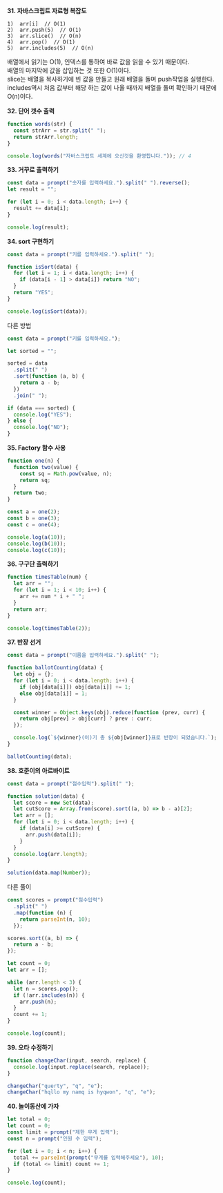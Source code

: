 **31. 자바스크립트 자료형 복잡도**

```
1)  arr[i]  // O(1)
2)  arr.push(5)  // O(1)
3)  arr.slice()  // O(n)
4)  arr.pop()  // O(1)
5)  arr.includes(5)  // O(n)
```

배열에서 읽기는 O(1), 인덱스를 통하여 바로 값을 읽을 수 있기 때문이다.  
배열의 마지막에 값을 삽입하는 것 또한 O(1)이다.  
slice는 배열을 복사하기에 빈 값을 만들고 원래 배열을 돌며 push작업을 실행한다.  
includes역시 처음 값부터 해당 하는 값이 나올 때까지 배열을 돌며 확인하기 때문에 O(n)이다.

**32. 단어 갯수 출력**

```javascript
function words(str) {
  const strArr = str.split(" ");
  return strArr.length;
}

console.log(words("자바스크립트 세계에 오신것을 환영합니다.")); // 4
```

**33. 거꾸로 출력하기**

```javascript
const data = prompt("숫자를 입력하세요.").split(" ").reverse();
let result = "";

for (let i = 0; i < data.length; i++) {
  result += data[i];
}

console.log(result);
```

**34. sort 구현하기**

```javascript
const data = prompt("키를 입력하세요.").split(" ");

function isSort(data) {
  for (let i = 1; i < data.length; i++) {
    if (data[i - 1] > data[i]) return "NO";
  }
  return "YES";
}

console.log(isSort(data));
```

다른 방법

```javascript
const data = prompt("키를 입력하세요.");

let sorted = "";

sorted = data
  .split(" ")
  .sort(function (a, b) {
    return a - b;
  })
  .join(" ");

if (data === sorted) {
  console.log("YES");
} else {
  console.log("NO");
}
```

**35. Factory 함수 사용**

```javascript
function one(n) {
  function two(value) {
    const sq = Math.pow(value, n);
    return sq;
  }
  return two;
}

const a = one(2);
const b = one(3);
const c = one(4);

console.log(a(10));
console.log(b(10));
console.log(c(10));
```

**36. 구구단 출력하기**

```javascript
function timesTable(num) {
  let arr = "";
  for (let i = 1; i < 10; i++) {
    arr += num * i + " ";
  }
  return arr;
}

console.log(timesTable(2));
```

**37. 반장 선거**

```javascript
const data = prompt("이름을 입력하세요.").split(" ");

function ballotCounting(data) {
  let obj = {};
  for (let i = 0; i < data.length; i++) {
    if (obj[data[i]]) obj[data[i]] += 1;
    else obj[data[i]] = 1;
  }

  const winner = Object.keys(obj).reduce(function (prev, curr) {
    return obj[prev] > obj[curr] ? prev : curr;
  });

  console.log(`${winner}(이)기 총 ${obj[winner]}표로 반장이 되었습니다.`);
}

ballotCounting(data);
```

**38. 호준이의 아르바이트**

```javascript
const data = prompt("점수입력").split(" ");

function solution(data) {
  let score = new Set(data);
  let cutScore = Array.from(score).sort((a, b) => b - a)[2];
  let arr = [];
  for (let i = 0; i < data.length; i++) {
    if (data[i] >= cutScore) {
      arr.push(data[i]);
    }
  }
  console.log(arr.length);
}

solution(data.map(Number));
```

다른 풀이

```javascript
const scores = prompt("점수입력")
  .split(" ")
  .map(function (n) {
    return parseInt(n, 10);
  });

scores.sort((a, b) => {
  return a - b;
});

let count = 0;
let arr = [];

while (arr.length < 3) {
  let n = scores.pop();
  if (!arr.includes(n)) {
    arr.push(n);
  }
  count += 1;
}

console.log(count);
```

**39. 오타 수정하기**

```javascript
function changeChar(input, search, replace) {
  console.log(input.replace(search, replace));
}

changeChar("querty", "q", "e");
changeChar("hqllo my namq is hyqwon", "q", "e");
```

**40. 놀이동산에 가자**

```javascript
let total = 0;
let count = 0;
const limit = prompt("제한 무게 입력");
const n = prompt("인원 수 입력");

for (let i = 0; i < n; i++) {
  total += parseInt(prompt("무게를 입력해주세요"), 10);
  if (total <= limit) count += 1;
}

console.log(count);
```
